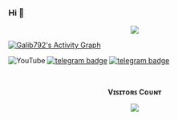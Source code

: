 ### Hi 👋

<!--
**Galib792/Galib792** is a ✨ _special_ ✨ repository because its `README.md` (this file) appears on your GitHub profile.

Here are some ideas to get you started:

- 🔭 I’m currently working on ...
- 🌱 I’m currently learning ...
- 👯 I’m looking to collaborate on ...
- 🤔 I’m looking for help with ...
- 💬 Ask me about ...
- 📫 How to reach me: ...
- 😄 Pronouns: ...
- ⚡ Fun fact: ...
-->

<p align="center">
  <a href="https://github.com/Galib792">
    <img src="https://github-readme-streak-stats.herokuapp.com/?user=Galib792#version3"/>
  </a>
</p>
<a href="https://github.com/Galib792"><img alt="Galib792's Activity Graph" src="https://activity-graph.herokuapp.com/graph?username=Galib792&bg_color=1F222E&color=F8D866&line=F85D7F&point=FFFFFF&hide_border=true" /></a>


![YouTube](https://hits.seeyoufarm.com/api/count/incr/badge.svg?url=https://www.youtube.com/c/TipsTik)   [![telegram badge](https://img.shields.io/badge/Tips-Tik-30302f?style=flat&logo=telegram)](https://telegram.dog/Tips_Tik)  [![telegram badge](https://img.shields.io/badge/Tips-Group-30302f?style=flat&logo=telegram)](https://telegram.dog/Tips_Tik_Discussion)


<br><p align="center"><b>Vɪꜱɪᴛᴏʀꜱ Cᴏᴜɴᴛ</b></p>  
<p align="center"><img align="center" src="https://profile-counter.glitch.me/{Galib792}/count.svg" /></p> 
